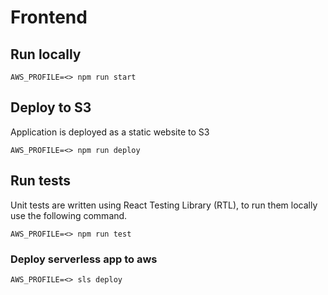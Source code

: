 # Frontend

## Run locally

```AWS_PROFILE=<> npm run start```

## Deploy to S3

Application is deployed as a static website to S3

```AWS_PROFILE=<> npm run deploy```

## Run tests

Unit tests are written using React Testing Library (RTL), to run them locally use the following command.

```AWS_PROFILE=<> npm run test```

### Deploy serverless app to aws

```AWS_PROFILE=<> sls deploy```
